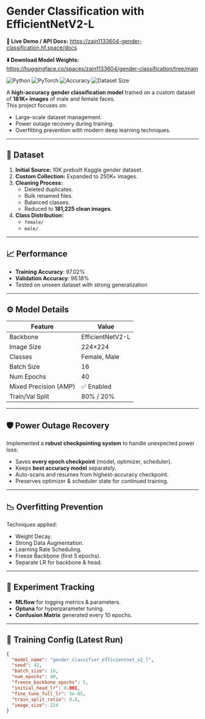 # Gender Classification with EfficientNetV2-L

**🚀 Live Demo / API Docs:** https://zain1133604-gender-classification.hf.space/docs

**⬇️ Download Model Weights:** https://huggingface.co/spaces/zain1133604/gender-classification/tree/main

![Python](https://img.shields.io/badge/Python-3.11-blue)
![PyTorch](https://img.shields.io/badge/PyTorch-2.2%2B-red)
![Accuracy](https://img.shields.io/badge/Accuracy-96.18%25-green)
![Dataset Size](https://img.shields.io/badge/Dataset-181K%2B%20images-orange)

A **high-accuracy gender classification model** trained on a custom dataset of **181K+ images** of male and female faces.  
This project focuses on:
- Large-scale dataset management.
- Power outage recovery during training.
- Overfitting prevention with modern deep learning techniques.

---

## 📂 Dataset

1. **Initial Source:** 10K prebuilt Kaggle gender dataset.
2. **Custom Collection:** Expanded to 250K+ images.
3. **Cleaning Process:**
   - Deleted duplicates.
   - Bulk renamed files.
   - Balanced classes.
   - Reduced to **181,225 clean images**.
4. **Class Distribution:**
   - `female/`
   - `male/`

---

## 📈 Performance
- **Training Accuracy**: 97.02%  
- **Validation Accuracy**: 96.18%  
- Tested on unseen dataset with strong generalization 

---

## ⚙️ Model Details

| Feature                  | Value                          |
|--------------------------|--------------------------------|
| Backbone                 | EfficientNetV2-L               |
| Image Size               | 224×224                        |
| Classes                  | Female, Male                   |
| Batch Size               | 16                             |
| Num Epochs               | 40                             |
| Mixed Precision (AMP)    | ✅ Enabled                      |
| Train/Val Split          | 80% / 20%                      |

---

## 🛡️ Power Outage Recovery

Implemented a **robust checkpointing system** to handle unexpected power loss:
- Saves **every epoch checkpoint** (model, optimizer, scheduler).
- Keeps **best accuracy model** separately.
- Auto-scans and resumes from highest-accuracy checkpoint.
- Preserves optimizer & scheduler state for continued training.

---

## 📉 Overfitting Prevention

Techniques applied:
- Weight Decay.
- Strong Data Augmentation.
- Learning Rate Scheduling.
- Freeze Backbone (first 5 epochs).
- Separate LR for backbone & head.

---

## 📝 Experiment Tracking

- **MLflow** for logging metrics & parameters.
- **Optuna** for hyperparameter tuning.
- **Confusion Matrix** generated every 10 epochs.

---

## 🔧 Training Config (Latest Run)

```json
{
  "model_name": "gender_classifier_efficientnet_v2_l",
  "seed": 42,
  "batch_size": 16,
  "num_epochs": 40,
  "freeze_backbone_epochs": 5,
  "initial_head_lr": 0.001,
  "fine_tune_full_lr": 5e-05,
  "train_split_ratio": 0.8,
  "image_size": 224
}

